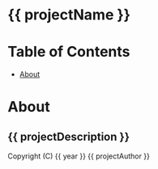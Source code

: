 # {{ projectName }}

# Table of Contents
* [About](#about)

# About
## {{ projectDescription }}

Copyright (C) {{ year }} {{ projectAuthor }}
